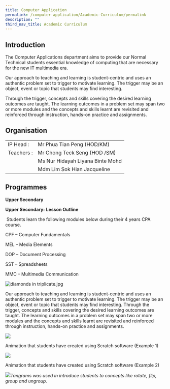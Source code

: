```yaml
---
title: Computer Application
permalink: /computer-application/Academic-Curriculum/permalink
description: ""
third_nav_title: Academic Curriculum
---
```

Introduction
------------

The Computer Applications department aims to provide our Normal Technical students essential knowledge of computing that are necessary for the new IT multimedia era.

Our approach to teaching and learning is student-centric and uses an authentic problem set to trigger to motivate learning. The trigger may be an object, event or topic that students may find interesting.

Through the trigger, concepts and skills covering the desired learning outcomes are taught. The learning outcomes in a problem set may span two or more modules and the concepts and skills learnt are revisited and reinforced through instruction, hands-on practice and assignments.

Organisation
------------

|  |  |
|---|---|
| IP Head            :  | Mr Phua Tian Peng (HOD/KM) |
| Teachers         : | Mr Chong Teck Seng (HOD /SM) |
|   |                  Ms Nur Hidayah Liyana Binte Mohd  |
|   | Mdm Lim Sok Hian Jacqueline |


Programmes
----------

**Upper Secondary**

**Upper Secondary:** **Lesson Outline**

 Students learn the following modules below during their 4 years CPA course.

CPF – Computer Fundamentals

MEL – Media Elements

DOP – Document Processing

SST – Spreadsheets

MMC – Multimedia Communication

![diamonds in triplicate.jpg](https://admiraltysec.moe.edu.sg/qql/slot/u752/diamonds%20in%20triplicate.jpg)

Our approach to teaching and learning is student-centric and uses an authentic problem set to trigger to motivate learning. The trigger may be an object, event or topic that students may find interesting. Through the trigger, concepts and skills covering the desired learning outcomes are taught. The learning outcomes in a problem set may span two or more modules and the concepts and skills learnt are revisited and reinforced through instruction, hands-on practice and assignments.    

![](https://admiraltysec.moe.edu.sg/qql/slot/u752/Academic%20Curriculum%20&%20Applied%20Learning%20P/Academic%20Curriculum/Computer%20Application/Picture1.png)

Animation that students have created using Scratch software (Example 1)

![](https://admiraltysec.moe.edu.sg/qql/slot/u752/Academic%20Curriculum%20&%20Applied%20Learning%20P/Academic%20Curriculum/Computer%20Application/Picture2.png)

Animation that students have created using Scratch software (Example 2)  
  
![](https://admiraltysec.moe.edu.sg/qql/slot/u752/Academic%20Curriculum%20&%20Applied%20Learning%20P/Academic%20Curriculum/Computer%20Application/Picture3.png)_Tangrams was used in introduce students to concepts like rotate, flip, group and ungroup._